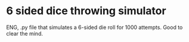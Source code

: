 # 6 sided dice throwing simulator

ENG, .py file that simulates a 6-sided die roll for 1000 attempts. Good to clear the mind.

